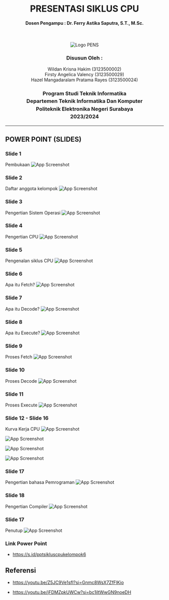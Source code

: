 <div align="center">
  <h1 style="font-weight: bold"> PRESENTASI SIKLUS CPU</h1>
  <h4 style="text-align: center;">Dosen Pengampu : Dr. Ferry Astika Saputra, S.T., M.Sc.</h4>
</div>
<br />
<br />
<div align="center">
  <img src="https://upload.wikimedia.org/wikipedia/id/4/44/Logo_PENS.png" alt="Logo PENS">
  <h3 style="text-align: center;">Disusun Oleh : </h3>
  <p style="tex-align: center;">
    Wildan Krisna Hakim (3123500002)<br>
    Firsty Angelica Valency (3123500029)<br>
    Hazel Mangadaralam Pratama Rayes (3123500024)<br>
  </p>
  <h3 style="text-align: center;line-height: 1.5">Program Studi Teknik Informatika<br>Departemen Teknik Informatika Dan Komputer<br>Politeknik Elektronika Negeri Surabaya<br>2023/2024</h3>
  <hr>
</div>

## POWER POINT (SLIDES)
### Slide 1
Pembukaan
![App Screenshot](ppt/Opening.png)

### Slide 2
Daftar anggota kelompok
![App Screenshot](ppt/anggota.png)

### Slide 3
Pengertian Sistem Operasi
![App Screenshot](ppt/pengertian-sysop.png)

### Slide 4
Pengertian CPU
![App Screenshot](ppt/pengertian-cpu.png)

### Slide 5
Pengenalan siklus CPU
![App Screenshot](ppt/siklus-cpu.png)

### Slide 6
Apa itu Fetch?
![App Screenshot](ppt/fetch.png)

### Slide 7
Apa itu Decode?
![App Screenshot](ppt/decode.png)

### Slide 8
Apa itu Execute?
![App Screenshot](ppt/execute.png)

### Slide 9
Proses Fetch
![App Screenshot](ppt/fetch-proses.png)

### Slide 10
Proses Decode
![App Screenshot](ppt/decode-proses.png)

### Slide 11
Proses Execute
![App Screenshot](ppt/execute-proses.png)

### Slide 12 - Slide 16
Kurva Kerja CPU
![App Screenshot](ppt/kurva-1.png)

![App Screenshot](ppt/kurva-2.png)

![App Screenshot](ppt/kurva-3.png)


![App Screenshot](ppt/kurva-5.png)

### Slide 17
Pengertian bahasa Pemrograman
![App Screenshot](ppt/pengertian-bhs-program.png)

### Slide 18
Pengertian Compiler
![App Screenshot](ppt/pengertian-compiler.png)

### Slide 17
Penutup
![App Screenshot](ppt/closing.png)

### Link Power Point
- https://s.id/pptsikluscpukelompok6

## Referensi
- https://youtu.be/Z5JC9Ve1sfI?si=Gnmc8WsX7ZfFlKio

- https://youtu.be/jFDMZpkUWCw?si=bc1iltWwGN9noeDH


